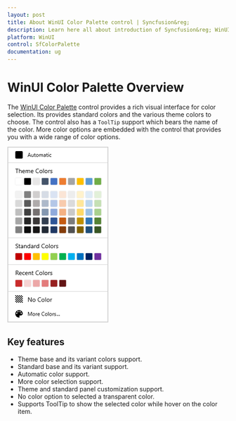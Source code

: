 ```yaml
---
layout: post
title: About WinUI Color Palette control | Syncfusion&reg;
description: Learn here all about introduction of Syncfusion&reg; WinUI Color Palette control with rich visual interface support.
platform: WinUI
control: SfColorPalette
documentation: ug
---
```


# WinUI Color Palette Overview

The [WinUI Color Palette](https://www.syncfusion.com/winui-controls/color-palette) control provides a rich visual interface for color selection. Its provides standard colors and the various theme colors to choose.  The control also has a `ToolTip` support which bears the name of the color. More color options are embedded with the control that provides you with a wide range of color options.

![WinUI Color Palette](Getting-Started_images/winui-colorpalette.png)

## Key features

* Theme base and its variant colors support.
* Standard base and its variant support.
* Automatic color support.
* More color selection support.
* Theme and standard panel customization support.
* No color option to selected a transparent color.
* Supports ToolTip to show the selected color while hover on the color item.